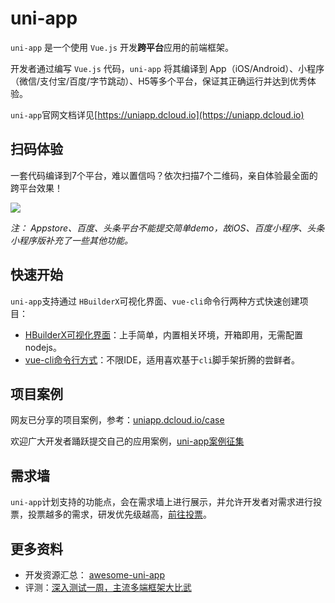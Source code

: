 # uni-app

`uni-app` 是一个使用 `Vue.js` 开发**跨平台**应用的前端框架。

开发者通过编写 `Vue.js` 代码，`uni-app` 将其编译到 App（iOS/Android）、小程序（微信/支付宝/百度/字节跳动）、H5等多个平台，保证其正确运行并达到优秀体验。

`uni-app`官网文档详见[https://uniapp.dcloud.io](https://uniapp.dcloud.io)

## 扫码体验

一套代码编译到7个平台，难以置信吗？依次扫描7个二维码，亲自体验最全面的跨平台效果！

<img src="http://img.cdn.aliyun.dcloud.net.cn/guide/uniapp/barcode-20190131.png"/>

*注： Appstore、百度、头条平台不能提交简单demo，故iOS、百度小程序、头条小程序版补充了一些其他功能。*

## 快速开始

`uni-app`支持通过 `HBuilderX`可视化界面、`vue-cli`命令行两种方式快速创建项目：

- [HBuilderX可视化界面](https://uniapp.dcloud.io/quickstart?id=_1-通过-hbuilderx-可视化界面)：上手简单，内置相关环境，开箱即用，无需配置nodejs。
- [vue-cli命令行方式](https://uniapp.dcloud.io/quickstart?id=_2-通过vue-cli命令行)：不限IDE，适用喜欢基于`cli`脚手架折腾的尝鲜者。

## 项目案例

网友已分享的项目案例，参考：[uniapp.dcloud.io/case](https://uniapp.dcloud.io/case)

欢迎广大开发者踊跃提交自己的应用案例，[uni-app案例征集](https://github.com/dcloudio/uni-app/issues/6)

## 需求墙

`uni-app`计划支持的功能点，会在需求墙上进行展示，并允许开发者对需求进行投票，投票越多的需求，研发优先级越高，[前往投票](https://dev.dcloud.net.cn/wish/)。


## 更多资料

- 开发资源汇总： [awesome-uni-app](https://github.com/aben1188/awesome-uni-app/blob/master/README.md)
- 评测：[深入测试一周，主流多端框架大比武](https://mp.weixin.qq.com/s/jIDEHfuMnED6HTfNgjsW4w)
